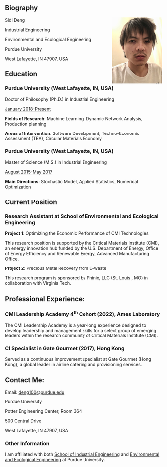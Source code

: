 <meta name="google-site-verification" content="wXw4iY7Q0ywPhGQbXhdnZ3VxrOAoKzdHihOsWPD9jcU" />

## Biography

Sidi Deng <img align = "right" width = "160" src="/Image/17July22.jpg" title = "Biography" >




Industrial Engineering

Environmental and Ecological Engineering

Purdue University

West Lafayette, IN 47907, USA


## Education


### Purdue University (West Lafayette, IN, USA)


Doctor of Philosophy (Ph.D.) in Industrial Engineering 

<ins>January 2018-Present</ins>

**Fields of Research**: Machine Learning, Dynamic Network Analysis, Production planning

**Areas of Intervention**: Software Development, Techno-Economic Assessment (TEA), Circular Materials Economy 



### Purdue University (West Lafayette, IN, USA)


Master of Science (M.S.) in Industrial Engineering 

<ins>August 2015-May 2017</ins>

**Main Directions**: Stochastic Model, Applied Statistics, Numerical Optimization

## Current Position
### Research Assistant at School of Environmental and Ecological Engineering

**Project 1**: Optimizing the Economic Performance of CMI Technologies

This research position is supported by the Critical Materials Institute (CMI), an energy innovation hub funded by the U.S. Department of Energy, Office of Energy Efficiency and Renewable Energy, Advanced Manufacturing Office.

**Project 2**: Precious Metal Recovery from E-waste

This research program is sponsored by Phinix, LLC (St. Louis , MO) in collaboration with Virginia Tech.

## Professional Experience:

### CMI Leadership Academy 4<sup>th</sup> Cohort (2022), Ames Laboratory
The CMI Leadership Academy is a year-long experience designed to develop leadership and management skills for a select group of emerging leaders within the research community of Critical Materials Institute (CMI). 

### CI Specialist in Gate Gourmet (2017), Hong Kong  

Served as a continuous improvement specialist at Gate Gourmet (Hong Kong), a global leader in airline catering and provisioning services.

## Contact Me:

Email: <deng100@purdue.edu>

Purdue University

Potter Engineering Center, Room 364

500 Central Drive

West Lafayette, IN 47907, USA

### Other Information

I am affiliated with both [School of Industrial Engineering](https://engineering.purdue.edu/IE) and [Environmental and Ecological Engineering](https://engineering.purdue.edu/EEE) at Purdue University.


